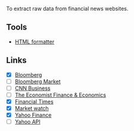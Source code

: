 To extract raw data from financial news websites.


## Tools

- [HTML formatter](https://www.freeformatter.com/html-formatter.html)

## Links
- [x] [Bloomberg](https://www.bloomberg.com)
- [ ] [Bloomberg Market](https://www.bloomberg.com/markets)
- [ ] [CNN Business](https://www.cnn.com/business)
- [ ] [The Economist Finance & Economics](https://www.economist.com/finance-and-economics)
- [x] [Financial Times](https://www.ft.com)
- [x] [Market watch](https://www.marketwatch.com)
- [x] [Yahoo Finance](https://finance.yahoo.com)
- [ ] [Yahoo API](https://rapidapi.com/blog/how-to-use-the-yahoo-finance-api)